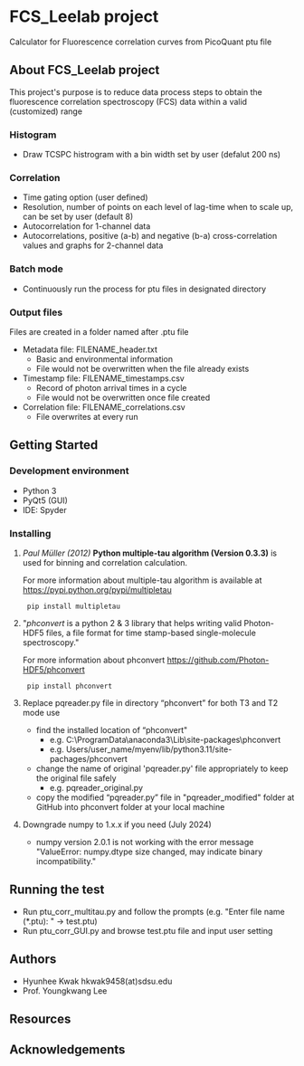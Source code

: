 # FCS_Leelab project
Calculator for Fluorescence correlation curves from PicoQuant ptu file

## About FCS_Leelab project
This project's purpose is to reduce data process steps to obtain the fluorescence correlation spectroscopy (FCS) data within a valid (customized) range
### Histogram
- Draw TCSPC histrogram with a bin width set by user (defalut 200 ns)
### Correlation
- Time gating option (user defined)
- Resolution, number of points on each level of lag-time when to scale up, can be set by user (default 8)
- Autocorrelation for 1-channel data
- Autocorrelations, positive (a-b) and negative (b-a) cross-correlation values and graphs for 2-channel data
### Batch mode
- Continuously run the process for ptu files in designated directory
### Output files
Files are created in a folder named after .ptu file

- Metadata file: FILENAME_header.txt
  - Basic and environmental information 
  - File would not be overwritten when the file already exists
- Timestamp file: FILENAME_timestamps.csv
  - Record of photon arrival times in a cycle
  - File would not be overwritten once file created
- Correlation file: FILENAME_correlations.csv
  - File overwrites at every run 

## Getting Started

### Development environment
- Python 3
- PyQt5 (GUI)
- IDE: Spyder

### Installing
1. *Paul Müller (2012)* **Python multiple-tau algorithm (Version 0.3.3)** is used for binning and correlation calculation. 

    For more information about multiple-tau algorithm is available at <https://pypi.python.org/pypi/multipletau>

        pip install multipletau

2. "*phconvert* is a python 2 & 3 library that helps writing valid Photon-HDF5 files, a file format for time stamp-based single-molecule spectroscopy."

    For more information about phconvert <https://github.com/Photon-HDF5/phconvert>

        pip install phconvert

3. Replace pqreader.py file in directory “phconvert” for both T3 and T2 mode use

   - find the installed location of “phconvert" 
     - ﻿e.g. C:\ProgramData\anaconda3\Lib\site-packages\phconvert
     - e.g. Users/user_name/myenv/lib/python3.11/site-pachages/phconvert
   - change the name of original 'pqreader.py' file appropriately to keep the original file safely
     - e.g. pqreader_original.py   
   - copy the modified “pqreader.py” file in "pqreader_modified" folder at GitHub into phconvert folder at your local machine
  
4. Downgrade numpy to 1.x.x if you need (July 2024)
   - numpy version 2.0.1 is not working with the error message "ValueError: numpy.dtype size changed, may indicate binary incompatibility."

## Running the test
- Run ptu_corr_multitau.py and follow the prompts (e.g. "Enter file name (*.ptu): " -> test.ptu)
- Run ptu_corr_GUI.py and browse test.ptu file and input user setting

## Authors
- Hyunhee Kwak hkwak9458(at)sdsu.edu
- Prof. Youngkwang Lee 

## Resources 
## Acknowledgements
